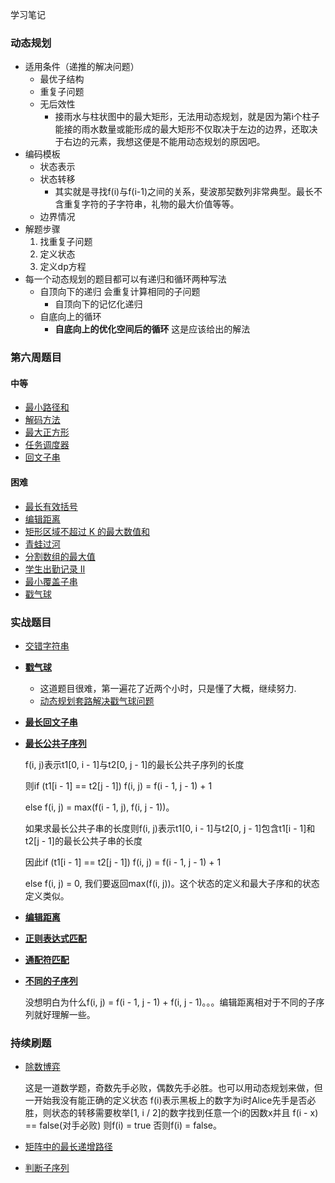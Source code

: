 学习笔记
### 动态规划
- 适用条件（递推的解决问题）
  - 最优子结构
  - 重复子问题
  - 无后效性
    - 接雨水与柱状图中的最大矩形，无法用动态规划，就是因为第i个柱子能接的雨水数量或能形成的最大矩形不仅取决于左边的边界，还取决于右边的元素，我想这便是不能用动态规划的原因吧。
- 编码模板
  - 状态表示
  - 状态转移
    - 其实就是寻找f(i)与f(i-1)之间的关系，斐波那契数列非常典型。最长不含重复字符的子字符串，礼物的最大价值等等。
  - 边界情况
- 解题步骤
  1. 找重复子问题
  2. 定义状态
  3. 定义dp方程
- 每一个动态规划的题目都可以有递归和循环两种写法
    - 自顶向下的递归 会重复计算相同的子问题
        - 自顶向下的记忆化递归
    - 自底向上的循环
        - **自底向上的优化空间后的循环** 这是应该给出的解法
        
### 第六周题目
#### 中等
- [最小路径和](https://leetcode-cn.com/problems/minimum-path-sum/)
- [解码方法](https://leetcode-cn.com/problems/decode-ways)
- [最大正方形](https://leetcode-cn.com/problems/maximal-square/)
- [任务调度器](https://leetcode-cn.com/problems/task-scheduler/)
- [回文子串](https://leetcode-cn.com/problems/palindromic-substrings/)
#### 困难
- [最长有效括号](https://leetcode-cn.com/problems/longest-valid-parentheses/)
- [编辑距离](https://leetcode-cn.com/problems/edit-distance/)
- [矩形区域不超过 K 的最大数值和](https://leetcode-cn.com/problems/max-sum-of-rectangle-no-larger-than-k/)
- [青蛙过河](https://leetcode-cn.com/problems/frog-jump/)
- [分割数组的最大值](https://leetcode-cn.com/problems/split-array-largest-sum)
- [学生出勤记录 II ](https://leetcode-cn.com/problems/student-attendance-record-ii/)
- [最小覆盖子串](https://leetcode-cn.com/problems/minimum-window-substring/)
- [戳气球](https://leetcode-cn.com/problems/burst-balloons/)

### 实战题目
- [交错字符串](https://leetcode-cn.com/problems/interleaving-string/)
- [**戳气球**](https://leetcode-cn.com/problems/burst-balloons/)
  - 这道题目很难，第一遍花了近两个小时，只是懂了大概，继续努力.
  - [动态规划套路解决戳气球问题](https://leetcode-cn.com/problems/burst-balloons/solution/dong-tai-gui-hua-tao-lu-jie-jue-chuo-qi-qiu-wen-ti/)
- [**最长回文子串**](https://leetcode-cn.com/problems/longest-palindromic-substring/)
- [**最长公共子序列**](https://leetcode-cn.com/problems/longest-common-subsequence/)

  f(i, j)表示t1\[0, i - 1\]与t2\[0, j - 1\]的最长公共子序列的长度

  则if (t1\[i - 1\] == t2\[j - 1\]) f(i, j) = f(i - 1, j - 1) + 1
  
  else f(i, j) = max(f(i - 1, j), f(i, j - 1))。
  
  如果求最长公共子串的长度则f(i, j)表示t1\[0, i - 1\]与t2\[0, j - 1\]包含t1\[i - 1\]和t2\[j - 1\]的最长公共子串的长度
  
  因此if (t1\[i - 1\] == t2\[j - 1\]) f(i, j) = f(i - 1, j - 1) + 1
  
  else f(i, j) = 0, 我们要返回max(f(i, j))。这个状态的定义和最大子序和的状态定义类似。
  
- [**编辑距离**](https://leetcode-cn.com/problems/edit-distance/)
- [**正则表达式匹配**](https://leetcode-cn.com/problems/regular-expression-matching/)
- [**通配符匹配**](https://leetcode-cn.com/problems/wildcard-matching/)
- [**不同的子序列**](https://leetcode-cn.com/problems/distinct-subsequences/)

  没想明白为什么f(i, j) = f(i - 1, j - 1) + f(i, j - 1)。。。编辑距离相对于不同的子序列就好理解一些。

### 持续刷题
- [除数博弈](https://leetcode-cn.com/problems/divisor-game/)
  
  这是一道数学题，奇数先手必败，偶数先手必胜。也可以用动态规划来做，但一开始我没有能正确的定义状态
  f(i)表示黑板上的数字为i时Alice先手是否必胜，则状态的转移需要枚举\[1, i / 2\]的数字找到任意一个i的因数x并且
  f(i - x) == false(对手必败) 则f(i) = true 否则f(i) = false。
  
- [矩阵中的最长递增路径](https://leetcode-cn.com/problems/longest-increasing-path-in-a-matrix/)
- [判断子序列](https://leetcode-cn.com/problems/is-subsequence/)